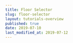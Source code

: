 ```yaml
---
title: Floor Selector
slug: floor-selector
layout: tutorials-overview
published: true
date: 2019-07-10
last_modified_at: 2019-07-12
---
```

